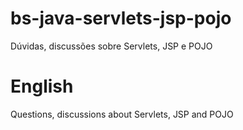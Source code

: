 # bs-java-servlets-jsp-pojo

Dúvidas, discussões sobre Servlets, JSP e POJO

# English
Questions, discussions about Servlets, JSP and POJO

